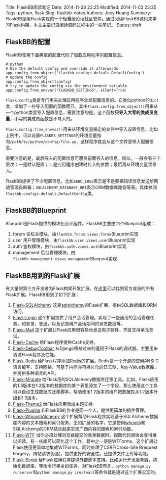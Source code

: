 Title: FlaskBB阅读笔记
Date: 2014-11-28 23:25
Modified: 2014-11-02 23:25
Tags: python, flask
Slug: flaskbb-notes
Authors: Joey Huang
Summary: FlaskBB是用Flask实现的一个轻量级论坛社区软件。通过阅读FlaskBB源码来学习Flask构架，本文主要记录阅读源码过程中的一些笔记。
Status: draft

## FlaskBB的配置

FlaskBB使用下面典型的配置代码了加载应用程序的配置信息。

    #!python
    # Use the default config and override it afterwards
    app.config.from_object('flaskbb.configs.default.DefaultConfig')
    # Update the config
    app.config.from_object(config)
    # try to update the config via the environment variable
    app.config.from_envvar("FLASKBB_SETTINGS", silent=True)

`Flask.config`类是专门用来处理应用程序全局配置信息的。它类似python的`dict`类，增加了一些导入配置的函数而已。其中`Flask.config.from_object()`用来从一个python类里导入配置信息，需要注意的是，这个函数**只导入大写的类成员变量**，小写的类成员函数是不导入的。

`Flask.config.from_envvar()`用来从环境变量指定的文件中导入设置信息，比如上例中，可以设置`FLASKBB_SETTINGS`的环境变量指向`/path/to/python/config/file.py`，这样程序就会从这个文件里导入配置信息。

需要注意的是，最后导入的配置信息可覆盖前面导入的信息。所以，一般会有三个层次：一是默认配置；二是应用程序创建时传入的参数；最后再从环境变量里导入。

FlaskBB提供了不少配置信息，比如`SEND_LOGS`表示是不是要把错误信息发送给网站管理员邮箱；`SQLALCHEMY_DATABASE_URI`表示ORM数据库路径等等。具体参阅`flaskbb.configs.default.DefaultConfig`类。

## FlaskBB的Blueprint

Blueprint是Flask提供的模块化设计组件。FlaskBB主要由四个Blueprint组成：

1. forum
  论坛主模块，由`flaskbb.forum.views.forum`Blueprint实现
2. user
  用户管理模块，由`flaskbb.user.views.user`Blueprint实现
3. auth
  鉴权模块，由`flaskbb.auth.views.auth`Blueprint实现
4. management
  后台管理模块，由`flaskbb.management.views.management`Blueprint实现

## FlaskBB用到的Flask扩展

有大量的第三方开发者为Flask构架开发扩展，在[这里][1]可以找到官方收录的所有Flask扩展。FlaskBB用到了如下扩展：

1. [Flask-SQLAlchemy][3]
  这是[sqlalchemy][2]的Flask扩展，提供SQL数据库和ORM访问。
2. [Flask-Login][4]
  这个扩展提供了用户会话管理。实现了一些通用的会话管理任务，如登录，登出，以及记录用户会话期间的状态数据等。
3. [Flask-Mail][5]
  这个扩展让Flask应用很容易地发送电子邮件，而且支持单元测试。
4. [Flask-Cache][6]
  给Flask程序提供Cache支持。
5. [Flask-DebugToolbar][7]
  从Django移植过来的适用于Flask的调试器。主要用来调试Flask程序及性能。
6. [Flask-Redis][9]
  给Flask程序添加[Redis][8]的扩展。Redis是一个开源的使用ANSI C语言编写、支持网络、可基于内存亦可持久化的日志型、Key-Value数据库，并提供多种语言的API。
7. [Flask-Migrate][10]
  给Flask用的SQLAlchemy数据库迁移工具。比如，Flask应用的1.3版本在1.2版本的数据库的某个表里添加了一个字段，那么使用这个工具可以自动生成数据库迁移脚本，帮助使用1.2版本的用户把数据库从1.2版本升级到1.3版本。
8. [Flask-Theme2][11]
  给Flask应用添加主题支持。
9. [Flask-Plugins][12]
  和FlaskBB的作者是同一个人。提供更简单的插件管理。
10. [Flask-WhooshAlchemy][14]
  这个扩展帮助Flask程序实现基于SQLAlchemy数据库内容的文本搜索和索引服务。正如扩展的名字，它是使用[whoosh][13]和SQLAlchemy的ORM结合起来实现广西内容的搜索和索引功能。
11. [Flask-WTF][15]
  当你必须处理浏览器提交的表单数据时，视图代码很快会变得难以阅读。有一些库可以简化这个工作，其中之一便是WTForms。这个扩展让Flask使用更简单地集成WTForms，同时处理了CSRF(Cross-Site Rrequest Forgery，跨站请求伪造)，提供更好的安全性。还提供文件上传等功能。
12. [Flask-Script][16]
  给Flask应用程序提供外部脚本支持。比如运行开发服务器，初始化数据库，等命令行相关的任务。对FlaskBB而言，`python manage.py runserver`和`python manage.py createall`等命令就是通过这个扩展实现的。

[1]: http://flask.pocoo.org/extensions/
[2]: http://www.sqlalchemy.org/
[3]: http://github.com/mitsuhiko/flask-sqlalchemy/
[4]: http://github.com/maxcountryman/flask-login/
[5]:　http://github.com/mattupstate/flask-mail/
[6]: http://github.com/thadeusb/flask-cache/
[7]: http://github.com/mgood/flask-debugtoolbar/
[8]: http://www.redis.cn/
[9]: https://github.com/rhyselsmore/flask-redis/
[10]: https://github.com/miguelgrinberg/Flask-Migrate
[11]: https://github.com/sysr-q/flask-themes2
[12]: https://github.com/sh4nks/flask-plugins
[13]: https://bitbucket.org/mchaput/whoosh/wiki/Home
[14]: https://github.com/gyllstromk/Flask-WhooshAlchemy
[15]: https://github.com/lepture/flask-wtf
[16]: http://github.com/techniq/flask-script/




